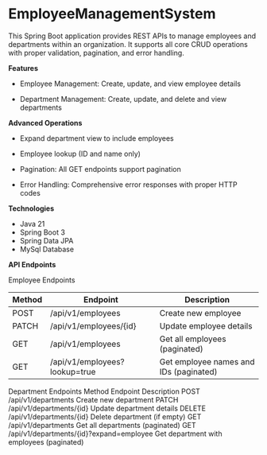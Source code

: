 # EmployeeManagementSystem

This Spring Boot application provides REST APIs to manage employees and departments within an organization. It supports all core CRUD operations with proper validation, pagination, and error handling.

**Features**
 - Employee Management: Create, update, and view employee details

 - Department Management: Create, update, and delete and view departments

**Advanced Operations**

 - Expand department view to include employees

 - Employee lookup (ID and name only)

 - Pagination: All GET endpoints support pagination

 - Error Handling: Comprehensive error responses with proper HTTP codes

**Technologies**

 - Java 21
 - Spring Boot 3
 - Spring Data JPA
 - MySql Database

**API Endpoints**

Employee Endpoints

| Method   | Endpoint                     | Description                            |
|----------|----------|------------------------------------------------------------|
| POST     | /api/v1/employees            | Create new employee                    |
| PATCH    | /api/v1/employees/{id}       | Update employee details                |
| GET      | /api/v1/employees            | Get all employees (paginated)          |
| GET      | /api/v1/employees?lookup=true| Get employee names and IDs (paginated) |

Department Endpoints
Method	Endpoint	Description
POST	/api/v1/departments	Create new department
PATCH	/api/v1/departments/{id}	Update department details
DELETE	/api/v1/departments/{id}	Delete department (if empty)
GET	/api/v1/departments	Get all departments (paginated)
GET	/api/v1/departments/{id}?expand=employee	Get department with employees (paginated)
